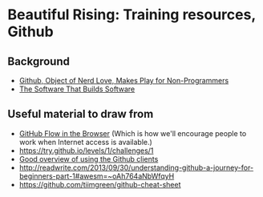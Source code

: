 Beautiful Rising: Training resources, Github
=====================================================================

## Background

* [Github, Object of Nerd Love, Makes Play for Non-Programmers](http://www.theatlantic.com/technology/archive/2013/08/github-object-of-nerd-love-makes-play-for-non-programmers/278971/)
* [The Software That Builds Software](http://www.newyorker.com/tech/elements/the-software-that-builds-software)

## Useful material to draw from

* [GitHub Flow in the Browser](https://help.github.com/articles/github-flow-in-the-browser/) (Which is how we'll encourage people to work when Internet access is available.)
* https://try.github.io/levels/1/challenges/1
* [Good overview of using the Github clients](http://dannguyen.github.io/github-for-portfolios/)
* http://readwrite.com/2013/09/30/understanding-github-a-journey-for-beginners-part-1#awesm=~oAh764aNbWfqyH
* https://github.com/tiimgreen/github-cheat-sheet
